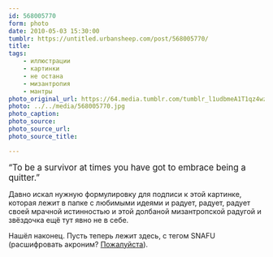 ```yaml
---
id: 568005770
form: photo
date: 2010-05-03 15:30:00
tumblr: https://untitled.urbansheep.com/post/568005770/
title:
tags:
    - иллюстрации
    - картинки
    - не остана
    - мизантропия
    - мантры
photo_original_url: https://64.media.tumblr.com/tumblr_l1udbmeA1T1qz4wzio1_500.jpg
photo: ../../media/568005770.jpg
photo_caption:
photo_source:
photo_source_url:
photo_source_title:

---
```


<p><big>“To be a survivor at times you have got to embrace being a quitter.”</big></p>

<p>Давно искал нужную формулировку для подписи к этой картинке, которая лежит в папке с любимыми идеями и радует, радует, радует своей мрачной истинностью и этой долбаной мизантропской радугой и звёздочка ещё тут явно не в себе.</p>

<p>Нашёл наконец. Пусть теперь лежит здесь, с тегом SNAFU (расшифровать акроним? <a href="http://lmgtfy.com/?q=SNAFU">Пожалуйста</a>).</p>
